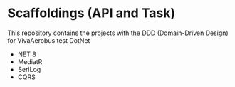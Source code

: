 # Scaffoldings (API and Task)

This repository contains the projects with the DDD (Domain-Driven Design) for VivaAerobus test DotNet

- NET 8
- MediatR
- SeriLog
- CQRS
